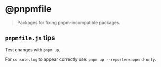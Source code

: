 # @pnpmfile

> Packages for fixing pnpm-incompatible packages.

## `pnpmfile.js` tips

Test changes with `pnpm up`.

For `console.log` to appear correctly use: `pnpm up --reporter=append-only`.

